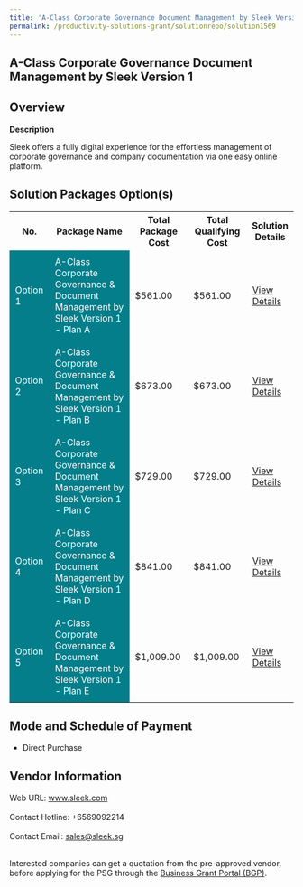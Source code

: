 ```yaml
---
title: 'A-Class Corporate Governance Document Management by Sleek Version 1'
permalink: /productivity-solutions-grant/solutionrepo/solution1569
---
```


## A-Class Corporate Governance Document Management by Sleek Version 1

## Overview

**Description**

Sleek offers a fully digital experience for the effortless management of corporate governance and company documentation via one easy online platform.

## Solution Packages Option(s)

<table>
<tr>
<th><b>No.</b></th>
<th><b>Package Name</b></th>
<th><b>Total Package Cost</b></th>
<th><b>Total Qualifying Cost</b></th>
<th><b>Solution Details</b></th>
</tr>
<tr>
<td style='padding: 10px; background-color: #037E8A; color: #FFFFFF;'>Option 1</td>
<td style='padding: 10px; background-color: #037E8A; color: #FFFFFF;'>A-Class Corporate Governance & Document Management by Sleek Version 1 - Plan A</td>
<td style='padding: 10px;'>$561.00</td>
<td style='padding: 10px;'>$561.00</td>
<td style='padding: 10px;'><a href='https://www.gobusiness.gov.sg/images/psg/DesensitisedSleekDocMgtCRwef8April2021_Part_1.pdf' target='_blank'>View Details</a></td>
</tr>
<tr>
<td style='padding: 10px; background-color: #037E8A; color: #FFFFFF;'>Option 2</td>
<td style='padding: 10px; background-color: #037E8A; color: #FFFFFF;'>A-Class Corporate Governance & Document Management by Sleek Version 1 - Plan B</td>
<td style='padding: 10px;'>$673.00</td>
<td style='padding: 10px;'>$673.00</td>
<td style='padding: 10px;'><a href='https://www.gobusiness.gov.sg/images/psg/DesensitisedSleekDocMgtCRwef8April2021_Part_2.pdf' target='_blank'>View Details</a></td>
</tr>
<tr>
<td style='padding: 10px; background-color: #037E8A; color: #FFFFFF;'>Option 3</td>
<td style='padding: 10px; background-color: #037E8A; color: #FFFFFF;'>A-Class Corporate Governance & Document Management by Sleek Version 1 - Plan C</td>
<td style='padding: 10px;'>$729.00</td>
<td style='padding: 10px;'>$729.00</td>
<td style='padding: 10px;'><a href='https://www.gobusiness.gov.sg/images/psg/DesensitisedSleekDocMgtCRwef8April2021_Part_3.pdf' target='_blank'>View Details</a></td>
</tr>
<tr>
<td style='padding: 10px; background-color: #037E8A; color: #FFFFFF;'>Option 4</td>
<td style='padding: 10px; background-color: #037E8A; color: #FFFFFF;'>A-Class Corporate Governance & Document Management by Sleek Version 1 - Plan D</td>
<td style='padding: 10px;'>$841.00</td>
<td style='padding: 10px;'>$841.00</td>
<td style='padding: 10px;'><a href='https://www.gobusiness.gov.sg/images/psg/DesensitisedSleekDocMgtCRwef8April2021_Part_4.pdf' target='_blank'>View Details</a></td>
</tr>
<tr>
<td style='padding: 10px; background-color: #037E8A; color: #FFFFFF;'>Option 5</td>
<td style='padding: 10px; background-color: #037E8A; color: #FFFFFF;'>A-Class Corporate Governance & Document Management by Sleek Version 1 - Plan E</td>
<td style='padding: 10px;'>$1,009.00</td>
<td style='padding: 10px;'>$1,009.00</td>
<td style='padding: 10px;'><a href='https://www.gobusiness.gov.sg/images/psg/DesensitisedSleekDocMgtCRwef8April2021_Part_5.pdf' target='_blank'>View Details</a></td>
</tr>
</table>

## Mode and Schedule of Payment

 - Direct Purchase

## Vendor Information

 Web URL: www.sleek.com <br><br>Contact Hotline: +6569092214 <br><br>Contact Email: sales@sleek.sg <br><br>

Interested companies can get a quotation from the pre-approved vendor, before applying for the PSG through the <a href='https://www.businessgrants.gov.sg/' target='_blank' rel='noopener'>Business Grant Portal (BGP)</a>.

<script src="/jquery/resize-tables.js"></script>
